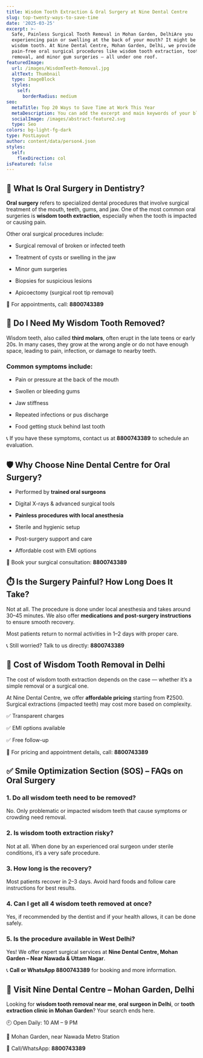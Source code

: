```yaml
---
title: Wisdom Tooth Extraction & Oral Surgery at Nine Dental Centre
slug: top-twenty-ways-to-save-time
date: '2025-03-25'
excerpt: >-
  Safe, Painless Surgical Tooth Removal in Mohan Garden, DelhiAre you
  experiencing pain or swelling at the back of your mouth? It might be your
  wisdom tooth. At Nine Dental Centre, Mohan Garden, Delhi, we provide expert,
  pain-free oral surgical procedures like wisdom tooth extraction, tooth
  removal, and minor gum surgeries — all under one roof.
featuredImage:
  url: /images/WisdomTeeth-Removal.jpg
  altText: Thumbnail
  type: ImageBlock
  styles:
    self:
      borderRadius: medium
seo:
  metaTitle: Top 20 Ways to Save Time at Work This Year
  metaDescription: You can add the excerpt and main keywords of your blog post here.
  socialImage: /images/abstract-feature2.svg
  type: Seo
colors: bg-light-fg-dark
type: PostLayout
author: content/data/person4.json
styles:
  self:
    flexDirection: col
isFeatured: false
---
```

## 🦷 What Is Oral Surgery in Dentistry?

**Oral surgery** refers to specialized dental procedures that involve surgical treatment of the mouth, teeth, gums, and jaw. One of the most common oral surgeries is **wisdom tooth extraction**, especially when the tooth is impacted or causing pain.

Other oral surgical procedures include:

*   Surgical removal of broken or infected teeth

*   Treatment of cysts or swelling in the jaw

*   Minor gum surgeries

*   Biopsies for suspicious lesions

*   Apicoectomy (surgical root tip removal)

📱 For appointments, call: **8800743389**



## 😬 Do I Need My Wisdom Tooth Removed?

Wisdom teeth, also called **third molars**, often erupt in the late teens or early 20s. In many cases, they grow at the wrong angle or do not have enough space, leading to pain, infection, or damage to nearby teeth.

### Common symptoms include:

*   Pain or pressure at the back of the mouth

*   Swollen or bleeding gums

*   Jaw stiffness

*   Repeated infections or pus discharge

*   Food getting stuck behind last tooth

📞 If you have these symptoms, contact us at **8800743389** to schedule an evaluation.



## 🛡️ Why Choose Nine Dental Centre for Oral Surgery?

*   Performed by **trained oral surgeons**

*   Digital X-rays & advanced surgical tools

*   **Painless procedures with local anesthesia**

*   Sterile and hygienic setup

*   Post-surgery support and care

*   Affordable cost with EMI options

📲 Book your surgical consultation: **8800743389**



## ⏱️ Is the Surgery Painful? How Long Does It Take?

Not at all. The procedure is done under local anesthesia and takes around 30–45 minutes. We also offer **medications and post-surgery instructions** to ensure smooth recovery.

Most patients return to normal activities in 1–2 days with proper care.

📞 Still worried? Talk to us directly: **8800743389**



## 💸 Cost of Wisdom Tooth Removal in Delhi

The cost of wisdom tooth extraction depends on the case — whether it’s a simple removal or a surgical one.

At Nine Dental Centre, we offer **affordable pricing** starting from ₹2500. Surgical extractions (impacted teeth) may cost more based on complexity.

✅ Transparent charges

✅ EMI options available

✅ Free follow-up

📱 For pricing and appointment details, call: **8800743389**



## ✅ Smile Optimization Section (SOS) – FAQs on Oral Surgery

### 1. **Do all wisdom teeth need to be removed?**

No. Only problematic or impacted wisdom teeth that cause symptoms or crowding need removal.

### 2. **Is wisdom tooth extraction risky?**

Not at all. When done by an experienced oral surgeon under sterile conditions, it’s a very safe procedure.

### 3. **How long is the recovery?**

Most patients recover in 2–3 days. Avoid hard foods and follow care instructions for best results.

### 4. **Can I get all 4 wisdom teeth removed at once?**

Yes, if recommended by the dentist and if your health allows, it can be done safely.

### 5. **Is the procedure available in West Delhi?**

Yes! We offer expert surgical services at **Nine Dental Centre, Mohan Garden – Near Nawada & Uttam Nagar**.

📞 **Call or WhatsApp 8800743389** for booking and more information.



## 📍 Visit Nine Dental Centre – Mohan Garden, Delhi

Looking for **wisdom tooth removal near me**, **oral surgeon in Delhi**, or **tooth extraction clinic in Mohan Garden**? Your search ends here.

🕘 Open Daily: 10 AM – 9 PM

📍 Mohan Garden, near Nawada Metro Station

📱 Call/WhatsApp: **8800743389**





